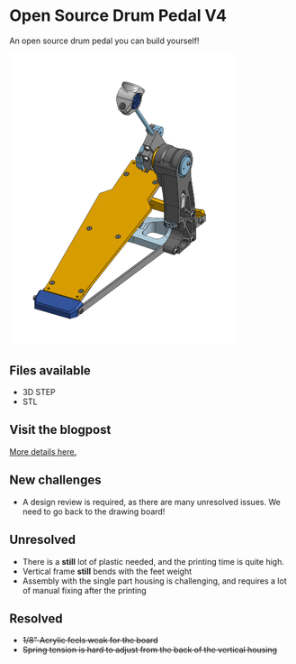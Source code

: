 # Open Source Drum Pedal V4
An open source drum pedal you can build yourself!

<img src="./images/OpenSourceDrumPedal_V4.png" width=400>

## Files available
* 3D STEP
* STL

## Visit the blogpost
[More details here.](https://woodencase01.netlify.app/blog/the-open-source-drum-pedal-v4/)

## New challenges
* A design review is required, as there are many unresolved issues. We need to go back to the drawing board!

## Unresolved
* There is a **still** lot of plastic needed, and the printing time is quite high.
* Vertical frame **still** bends with the feet weight
* Assembly with the single part housing is challenging, and requires a lot of manual fixing after the printing

## Resolved
* ~~1/8" Acrylic feels weak for the board~~
* ~~Spring tension is hard to adjust from the back of the vertical housing~~